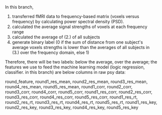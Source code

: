 In this branch,

1. transferred fMRI data to frequency-based matrix (voxels versus frequency) by calculating power spectral density (PSD).
2. calculated the average signal strengths of voxels at each frequency range
3. calculated the average of (2.) of all subjects
4. generate binary label (0 if the sum of distance from one subject's average voxels strengths is lower than the averages of all subjects in (3.) over the frequency domain, else 1)


Therefore, there will be two labels: below the average, over the average; the features we use to feed the machine learning model (logic regression, classifier. in this branch) are below columns in raw psy data:


round_feature, round1_res_mean, round2_res_mean, round3_res_mean, round4_res_mean, round5_res_mean,
               round1_corr, round2_corr, round3_corr, round4_corr, round5_corr,
               round1_res_corr, round2_res_corr, round3_res_corr, round4_res_corr, round5_res_corr,
               round1_res_rt, round2_res_rt, round3_res_rt, round4_res_rt, round5_res_rt,
               round1_res_key, round2_res_key, round3_res_key, round4_res_key, round5_res_key
